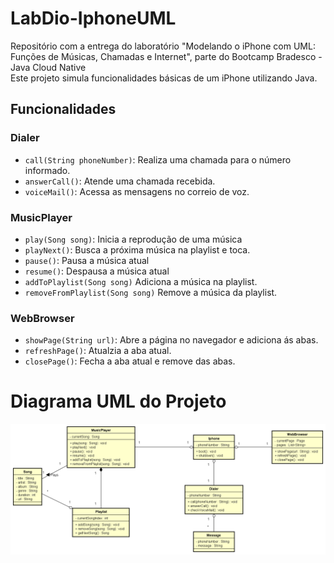 


# LabDio-IphoneUML
Repositório com a entrega do laboratório "Modelando o iPhone com UML: Funções de Músicas, Chamadas e Internet", parte do Bootcamp Bradesco - Java Cloud Native<br>
Este projeto simula funcionalidades básicas de um iPhone utilizando Java.

## Funcionalidades

### Dialer
- `call(String phoneNumber)`: Realiza uma chamada para o número informado.
- `answerCall()`: Atende uma chamada recebida.
- `voiceMail()`: Acessa as mensagens no correio de voz.

### MusicPlayer
- `play(Song song)`: Inicia a reprodução de uma música
- `playNext()`: Busca a próxima música na playlist e toca.
- `pause()`: Pausa a música atual
- `resume()`: Despausa a música atual
- `addToPlaylist(Song song)` Adiciona a música na playlist.
- `removeFromPlaylist(Song song)` Remove a música da playlist.

### WebBrowser
- `showPage(String url)`: Abre a página no navegador e adiciona ás abas.
- `refreshPage()`: Atualzia a aba atual.
- `closePage()`: Fecha a aba atual e remove das abas.

# Diagrama UML do Projeto
![Diagrama Iphone](uml/DiagramaUML.png)

